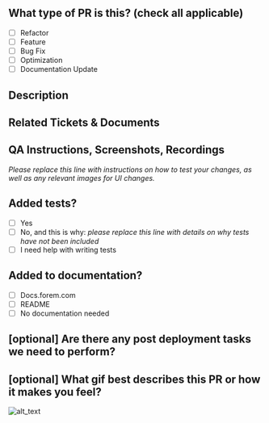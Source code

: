 <!--
     For Work In Progress Pull Requests, please use the Draft PR feature,
     see https://github.blog/2019-02-14-introducing-draft-pull-requests/ for further details.

     For a timely review/response, please avoid force-pushing additional
     commits if your PR already received reviews or comments.

     Before submitting a Pull Request, please ensure you've done the following:
     - 📖 Read the Forem Contributing Guide: https://github.com/forem/forem/blob/master/CONTRIBUTING.md#create-a-pull-request.
     - 📖 Read the Forem Code of Conduct: https://github.com/forem/forem/blob/master/CODE_OF_CONDUCT.md.
     - 👷‍♀️ Create small PRs. In most cases this will be possible.
     - ✅ Provide tests for your changes.
     - 📝 Use descriptive commit messages.
     - 📗 Update any related documentation and include any relevant screenshots.
-->

## What type of PR is this? (check all applicable)

- [ ] Refactor
- [ ] Feature
- [ ] Bug Fix
- [ ] Optimization
- [ ] Documentation Update

## Description

## Related Tickets & Documents

## QA Instructions, Screenshots, Recordings

_Please replace this line with instructions on how to test your changes, as well
as any relevant images for UI changes._

## Added tests?

- [ ] Yes
- [ ] No, and this is why: _please replace this line with details on why tests
      have not been included_
- [ ] I need help with writing tests

## Added to documentation?

- [ ] Docs.forem.com
- [ ] README
- [ ] No documentation needed

## [optional] Are there any post deployment tasks we need to perform?

## [optional] What gif best describes this PR or how it makes you feel?

![alt_text](gif_link)
